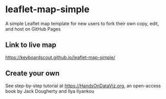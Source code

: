 # leaflet-map-simple
A simple Leaflet map template for new users to fork their own copy, edit, and host on GitHub Pages

## Link to live map
https://keyboardscout.github.io/leaflet-map-simple/

## Create your own
See step-by-step tutorial at https://HandsOnDataViz.org, an open-access book by Jack Dougherty and Ilya Ilyankou

